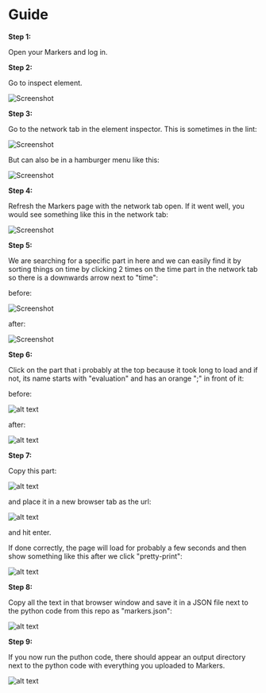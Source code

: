 # Guide

**Step 1:**

Open your Markers and log in.


**Step 2:**

Go to inspect element.

![Screenshot](assets/to_inspect_element.png)


**Step 3:**

Go to the network tab in the element inspector.
This is sometimes in the lint:

![Screenshot](assets/network_in_lint.png)

But can also be in a hamburger menu like this:

![Screenshot](assets/network_in_hamburger.png)


**Step 4:**

Refresh the Markers page with the network tab open.
If it went well, you would see something like this in the network tab:

![Screenshot](assets/network_after_refresh.png)


**Step 5:**

We are searching for a specific part in here and we can easily find it by sorting things on time by clicking 2 times on the time part in the network tab so there is a downwards arrow next to "time":

before:

![Screenshot](assets/before_click.png)

after:

![Screenshot](assets/after_click.png)


**Step 6:**

Click on the part that i probably at the top because it took long to load and if not, its name starts with "evaluation" and has an orange ";" in front of it:

before:

![alt text](assets/evaluation_api.png)

after:

![alt text](assets/api_after_click.png)


**Step 7:**

Copy this part:

![alt text](assets/copy_api_url.png)

and place it in a new browser tab as the url:

![alt text](assets/place_url_in_new_tab.png)

and hit enter.

If done correctly, the page will load for probably a few seconds and then show something like this after we click "pretty-print":

![alt text](assets/api_result.png)


**Step 8:**

Copy all the text in that browser window and save it in a JSON file next to the python code from this repo as "markers.json":

![alt text](assets/text_saved_in_json.png)


**Step 9:**

If you now run the puthon code, there should appear an output directory next to the python code with everything you uploaded to Markers.

![alt text](assets/output.png)